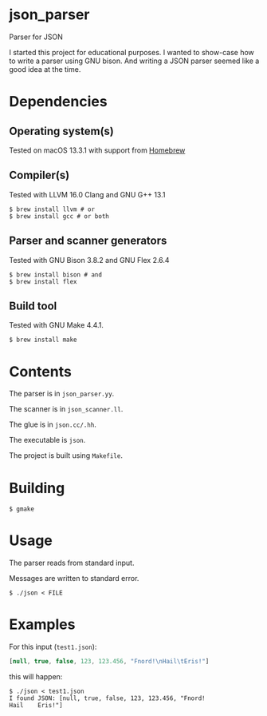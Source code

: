 # json_parser

Parser for JSON

I started this project for educational purposes.
I wanted to show-case how to write a parser using GNU bison.
And writing a JSON parser seemed like a good idea at the time.

# Dependencies

## Operating system(s)

Tested on macOS 13.3.1 with support from [Homebrew](https://brew.sh/)

## Compiler(s)

Tested with LLVM 16.0 Clang and GNU G++ 13.1

```ShellSession
$ brew install llvm # or
$ brew install gcc # or both
```

## Parser and scanner generators

Tested with GNU Bison 3.8.2 and GNU Flex 2.6.4

```ShellSession
$ brew install bison # and
$ brew install flex
```

## Build tool

Tested with GNU Make 4.4.1.

```ShellSession
$ brew install make
```

# Contents

The parser is in `json_parser.yy`.

The scanner is in `json_scanner.ll`.

The glue is in `json.cc/.hh`.

The executable is `json`.

The project is built using `Makefile`.

# Building

```ShellSession
$ gmake
```

# Usage

The parser reads from standard input.

Messages are written to standard error.

```ShellSession
$ ./json < FILE
```

# Examples
For this input (`test1.json`):

```JavaScript
[null, true, false, 123, 123.456, "Fnord!\nHail\tEris!"]
```

this will happen:

```ShellSession
$ ./json < test1.json
I found JSON: [null, true, false, 123, 123.456, "Fnord!
Hail	Eris!"]
```
